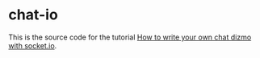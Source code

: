 # chat-io

This is the source code for the tutorial [How to write your own chat dizmo with socket.io](https://www.dizmo.com/how-to-write-your-own-chat-dizmo-with-socket-io/).